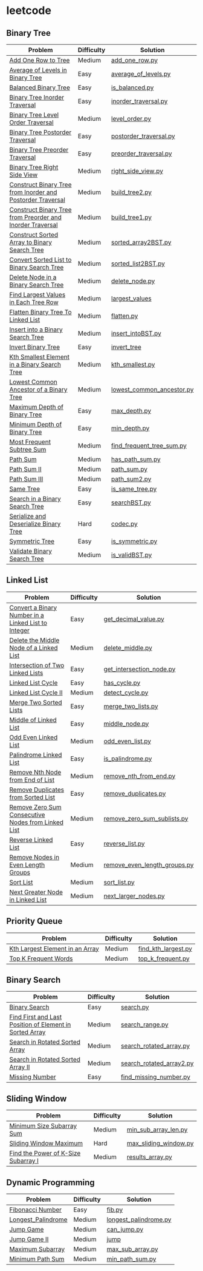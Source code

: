 # leetcode



## Binary Tree

| Problem                                                      | Difficulty | Solution                                                     |
| ------------------------------------------------------------ | ---------- | ------------------------------------------------------------ |
| [Add One Row to Tree](https://leetcode.cn/problems/add-one-row-to-tree/) | Medium     | [add_one_row.py](./binary-tree/add_one_row.py)               |
| [Average of Levels in Binary Tree](https://leetcode.cn/problems/average-of-levels-in-binary-tree/) | Easy       | [average_of_levels.py](./binary-tree/average_of_levels.py)   |
| [Balanced Binary Tree](https://leetcode.cn/problems/balanced-binary-tree/) | Easy       | [is_balanced.py](./binary-tree/is_balanced.py)               |
| [Binary Tree Inorder Traversal](https://leetcode.cn/problems/binary-tree-inorder-traversal/) | Easy       | [inorder_traversal.py](./binary-tree/inorder_traversal.py)   |
| [Binary Tree Level Order Traversal](https://leetcode.cn/problems/binary-tree-level-order-traversal/) | Medium     | [level_order.py](./binary-tree/level_order.py)               |
| [Binary Tree Postorder Traversal](https://leetcode.cn/problems/binary-tree-postorder-traversal/) | Easy       | [postorder_traversal.py](./binary-tree/postorder_traversal.py) |
| [Binary Tree Preorder Traversal](https://leetcode.cn/problems/binary-tree-preorder-traversal/) | Easy       | [preorder_traversal.py](./binary-tree/preorder_traversal.py) |
| [Binary Tree Right Side View](https://leetcode.cn/problems/binary-tree-right-side-view/) | Medium     | [right_side_view.py](./binary-tree/right_side_view.py)       |
| [Construct Binary Tree from Inorder and Postorder Traversal](https://leetcode.cn/problems/construct-binary-tree-from-inorder-and-postorder-traversal/) | Medium     | [build_tree2.py](./binary-tree/build_tree2.py)               |
| [Construct Binary Tree from Preorder and Inorder Traversal](https://leetcode.cn/problems/construct-binary-tree-from-preorder-and-inorder-traversal/) | Medium     | [build_tree1.py](./binary-tree/build_tree1.py)               |
| [Construct Sorted Array to Binary Search Tree](https://leetcode.cn/problems/convert-sorted-array-to-binary-search-tree/) | Medium     | [sorted_array2BST.py](./binary-tree/sorted_array2BST.py)     |
| [Convert Sorted List to Binary Search Tree](https://leetcode.cn/problems/convert-sorted-list-to-binary-search-tree/) | Medium     | [sorted_list2BST.py](./binary-tree/sorted_list2BST.py)       |
| [Delete Node in a Binary Search Tree](https://leetcode.cn/problems/delete-node-in-a-bst/) | Medium     | [delete_node.py](./binary-tree/delete_node.py)               |
| [Find Largest Values in Each Tree Row](https://leetcode.cn/problems/find-largest-value-in-each-tree-row/) | Medium     | [largest_values](./binary-tree/largest_values.py)            |
| [Flatten Binary Tree To Linked List](https://leetcode.cn/problems/flatten-binary-tree-to-linked-list/) | Medium     | [flatten.py](./binary-tree/flatten.py)                       |
| [Insert into a Binary Search Tree](https://leetcode.cn/problems/insert-into-a-binary-search-tree/) | Medium     | [insert_intoBST.py](./binary-tree/insert_intoBST.py)         |
| [Invert Binary Tree](https://leetcode.cn/problems/invert-binary-tree/) | Easy       | [invert_tree](./binary-tree/invert_tree.py)                  |
| [Kth Smallest Element in a Binary Search Tree](https://leetcode.cn/problems/kth-smallest-element-in-a-bst/) | Medium     | [kth_smallest.py](./binary-tree/kth_smallest.py)             |
| [Lowest Common Ancestor of a Binary Tree](https://leetcode.cn/problems/lowest-common-ancestor-of-a-binary-tree/) | Medium     | [lowest_common_ancestor.py](./binary-tree/lowest_common_ancestor.py) |
| [Maximum Depth of Binary Tree](https://leetcode.cn/problems/maximum-depth-of-binary-tree/) | Easy       | [max_depth.py](./binary-tree/max_depth.py)                   |
| [Minimum Depth of Binary Tree](https://leetcode.cn/problems/minimum-depth-of-binary-tree/) | Easy       | [min_depth.py](./binary-tree/min_depth.py)                   |
| [Most Frequent Subtree Sum](https://leetcode.cn/problems/most-frequent-subtree-sum/) | Medium     | [find_frequent_tree_sum.py](./binary-tree/find_frequent_tree_sum.py) |
| [Path Sum](https://leetcode.cn/problems/path-sum/)           | Medium     | [has_path_sum.py](./binary-tree/has_path_sum.py)             |
| [Path Sum Ⅱ](https://leetcode.cn/problems/path-sum-ii/)      | Medium     | [path_sum.py](./binary-tree/path_sum.py)                     |
| [Path Sum Ⅲ](https://leetcode.cn/problems/path-sum-iii/)     | Medium     | [path_sum2.py](./binary-tree/path_sum2.py)                   |
| [Same Tree](https://leetcode.cn/problems/same-tree/)         | Easy       | [is_same_tree.py](./binary-tree/is_same_tree.py)             |
| [Search in a Binary Search Tree](https://leetcode.cn/problems/search-in-a-binary-search-tree/) | Easy       | [searchBST.py](./binary-tree/searchBST.py)                   |
| [Serialize and Deserialize Binary Tree](https://leetcode.cn/problems/serialize-and-deserialize-binary-tree/) | Hard       | [codec.py](./binary-tree/codec.py)                           |
| [Symmetric Tree](https://leetcode.cn/problems/symmetric-tree/) | Easy       | [is_symmetric.py](./binary-tree/is_symmetric.py)             |
| [Validate Binary Search Tree](https://leetcode.cn/problems/validate-binary-search-tree/) | Medium     | [is_validBST.py](./binary-tree/is_validBST.py)               |

## Linked List

| Problem                                                      | Difficulty | Solution                                                     |
| ------------------------------------------------------------ | ---------- | ------------------------------------------------------------ |
| [Convert a Binary Number in a Linked List to Integer](https://leetcode.cn/problems/convert-binary-number-in-a-linked-list-to-integer/) | Easy       | [get_decimal_value.py](./linked-list/get_decimal_value.py)   |
| [Delete the Middle Node of a Linked List](https://leetcode.cn/problems/delete-the-middle-node-of-a-linked-list/) | Medium     | [delete_middle.py](./linked-list/delete_middle.py)           |
| [Intersection of Two Linked Lists](https://leetcode.cn/problems/intersection-of-two-linked-lists/) | Easy       | [get_intersection_node.py](./linked-list/get_intersection_node.py) |
| [Linked List Cycle](https://leetcode.cn/problems/linked-list-cycle/) | Easy       | [has_cycle.py](./linked-list/has_cycle.py)                   |
| [Linked List Cycle Ⅱ](https://leetcode.cn/problems/linked-list-cycle-ii/) | Medium     | [detect_cycle.py](./linked-list/detect_cycle.py)             |
| [Merge Two Sorted Lists](https://leetcode.cn/problems/merge-two-sorted-lists/) | Easy       | [merge_two_lists.py](./linked-list/merge_two_lists.py)       |
| [Middle of Linked List](https://leetcode.cn/problems/middle-of-the-linked-list/) | Easy       | [middle_node.py](./linked-list/middle_node.py)               |
| [Odd Even Linked List](https://leetcode.cn/problems/odd-even-linked-list/) | Medium     | [odd_even_list.py](./linked-list/odd_even_list.py)           |
| [Palindrome Linked List](https://leetcode.cn/problems/palindrome-linked-list/) | Easy       | [is_palindrome.py](./linked-list/is_palindrome.py)           |
| [Remove Nth Node from End of List](https://leetcode.cn/problems/remove-nth-node-from-end-of-list/) | Medium     | [remove_nth_from_end.py](./linked-list/remove_nth_from_end.py) |
| [Remove Duplicates from Sorted List](https://leetcode.cn/problems/remove-duplicates-from-sorted-list/) | Easy       | [remove_duplicates.py](./linked-list/remove_duplicates.py)   |
| [Remove Zero Sum Consecutive Nodes from Linked List](https://leetcode.cn/problems/remove-zero-sum-consecutive-nodes-from-linked-list/) | Medium     | [remove_zero_sum_sublists.py](./binary-tree/remove_zero_sum_sublists.py) |
| [Reverse Linked List](https://leetcode.cn/problems/reverse-linked-list/) | Easy       | [reverse_list.py](./linked-list/reverse_list.py)             |
| [Remove Nodes in Even Length Groups](https://leetcode.cn/problems/reverse-nodes-in-even-length-groups/) | Medium     | [remove_even_length_groups.py](./linked-list/remove_even_length_groups.py) |
| [Sort List](https://leetcode.cn/problems/sort-list/)         | Medium     | [sort_list.py](./linked-list/sort_list.py)                   |
| [Next Greater Node in Linked List](https://leetcode.cn/problems/next-greater-node-in-linked-list/) | Medium     | [next_larger_nodes.py](./linked-list/next_larger_nodes.py)   |

## Priority Queue

| Problem                                                      | Difficulty | Solution                                                    |
| ------------------------------------------------------------ | ---------- | ----------------------------------------------------------- |
| [Kth Largest Element in an Array](https://leetcode.cn/problems/kth-largest-element-in-an-array/) | Medium     | [find_kth_largest.py](./priority-queue/find_kth_largest.py) |
| [Top K Frequent Words](https://leetcode.cn/problems/top-k-frequent-words/) | Medium     | [top_k_frequent.py](./priority-queue/top_k_frequent.py)     |

## Binary Search

| Problem                                                      | Difficulty | Solution                                                     |
| ------------------------------------------------------------ | ---------- | ------------------------------------------------------------ |
| [Binary Search](https://leetcode.cn/problems/binary-search/) | Easy       | [search.py](./binary-search/search.py)                       |
| [Find First and Last Position of Element in Sorted Array](https://leetcode.cn/problems/find-first-and-last-position-of-element-in-sorted-array/) | Medium     | [search_range.py](./binary-search/search_range.py)           |
| [Search in Rotated Sorted Array](https://leetcode.cn/problems/search-in-rotated-sorted-array/) | Medium     | [search_rotated_array.py](./binary-search/search_rotated_array.py) |
| [Search in Rotated Sorted Array Ⅱ](https://leetcode.cn/problems/search-in-rotated-sorted-array-ii/) | Medium     | [search_rotated_array2.py](./binary-search/search_rotated_array2.py) |
| [Missing Number](https://leetcode.cn/problems/missing-number/) | Easy       | [find_missing_number.py](./binary-search/find_missing_number.py) |

## Sliding Window

| Problem                                                      | Difficulty | Solution                                                     |
| ------------------------------------------------------------ | ---------- | ------------------------------------------------------------ |
| [Minimum Size Subarray Sum](https://leetcode.cn/problems/minimum-size-subarray-sum/) | Medium     | [min_sub_array_len.py](./sliding-window/min_sub_array_len.py) |
| [Sliding Window Maximum](https://leetcode.cn/problems/sliding-window-maximum/) | Hard       | [max_sliding_window.py](./sliding-window/max_sliding_window.py) |
| [Find the Power of K-Size Subarray I](https://leetcode.cn/problems/find-the-power-of-k-size-subarrays-i/) | Medium     | [results_array.py](./sliding-window/results_array.py)        |

## Dynamic Programming

| Problem                                                      | Difficulty | Solution                                                     |
| ------------------------------------------------------------ | ---------- | ------------------------------------------------------------ |
| [Fibonacci Number](https://leetcode.cn/problems/fibonacci-number/) | Easy       | [fib.py](./dynamic-programming/fib.py)                       |
| [Longest_Palindrome](https://leetcode.cn/problems/longest-palindromic-substring/) | Medium     | [longest_palindrome.py](./dynamic-programming/longest_palindrome.py) |
| [Jump Game](https://leetcode.cn/problems/jump-game/)         | Medium     | [can_jump.py](./dynamic-programming/can_jump.py)             |
| [Jump Game II](https://leetcode.cn/problems/jump-game-ii/)   | Medium     | [jump](./dynamic-programming/jump.py)                        |
| [Maximum Subarray](https://leetcode.cn/problems/maximum-subarray/) | Medium     | [max_sub_array.py](./dynamic-programming/max_sub_array.py)   |
| [Minimum Path Sum](https://leetcode.cn/problems/minimum-path-sum/) | Medium     | [min_path_sum.py](./dynamic-programming/min_path_sum.py)     |

